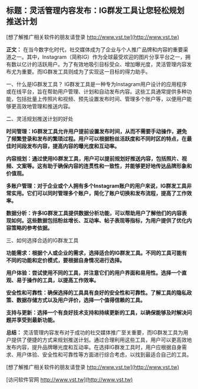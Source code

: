 ## **标题：灵活管理内容发布：IG群发工具让您轻松规划推送计划**

[想了解推广相关软件的朋友请登录 http://www.vst.tw](http://www.vst.tw)

**正文：**
在当今数字化时代，社交媒体成为了企业与个人推广品牌和内容的重要渠道之一。其中，Instagram（简称IG）作为全球最受欢迎的图片分享平台之一，拥有数以亿计的活跃用户。为了有效地吸引目标受众、增加曝光度，灵活管理内容发布尤为重要。而IG群发工具则成为了实现这一目标的得力助手。

一、什么是IG群发工具？
IG群发工具是一种专为Instagram用户设计的应用程序或在线平台，旨在帮助用户管理、计划和自动发布内容。这些工具通常提供多种功能，包括批量上传照片和视频、预先设置发布时间、管理多个账户等，以便用户能够更高效地管理和推送内容。

二、灵活规划推送计划的好处

**时间管理：IG群发工具允许用户提前设置发布时间，从而不需要手动操作，避免了频繁登录和发布的繁琐过程。用户可以根据粉丝活跃度和不同时区的特点，在最佳时间段发布内容，提高内容的曝光度和互动率。**

**内容规划：通过使用IG群发工具，用户可以提前规划好推送内容，包括照片、视频、文案等。这有助于确保内容的连贯性和一致性，并能够更好地传达品牌形象和价值观。**

**多账户管理：对于企业或个人拥有多个Instagram账户的用户来说，IG群发工具非常实用。它们可以同时管理多个账户，简化了账户切换和发布流程，提高了工作效率。**

**数据分析：许多IG群发工具提供数据分析功能，可以帮助用户了解他们的内容表现如何。这些数据包括粉丝增长、互动率、帖子表现等指标，为用户提供了优化内容策略的参考依据。**

三、如何选择合适的IG群发工具

**功能需求：根据个人或企业的需求，选择适合的IG群发工具。不同的工具可能有不同的功能和定价模式，要根据自身情况进行选择。**

**用户体验：尝试使用不同的工具，并注意它们的用户界面和易用性。选择一个直观、易于操作的工具，以提高工作效率。**

**安全性和可靠性：确保选择的工具具有良好的安全性和可靠性。了解工具的隐私政策、数据存储方式以及用户评价，选择一个值得信赖的工具。**

**支持与更新：选择一个有良好技术支持和持续更新的工具，以确保能够及时解决问题并享受到最新功能。**

**总结：**
灵活管理内容发布对于成功的社交媒体推广至关重要，而IG群发工具为用户提供了便捷的方式来规划推送计划。通过合理利用这些工具，用户可以更高效地发布内容，提升品牌曝光度和互动率。在选择IG群发工具时，用户应根据自身需求、用户体验、安全性和可靠性等方面进行综合考虑，以找到最适合自己的工具。

[想了解推广相关软件的朋友请登录 http://www.vst.tw](http://www.vst.tw)


[访问软件官网 http://www.vst.tw](http://www.vst.tw)
